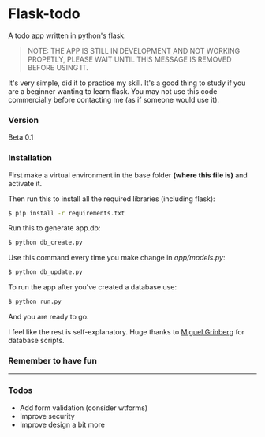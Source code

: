 # Flask-todo
A todo app written in python's flask. 

> NOTE: THE APP IS STILL IN DEVELOPMENT AND NOT WORKING PROPETLY, PLEASE WAIT UNTIL
>THIS MESSAGE IS REMOVED BEFORE USING IT.

It's very simple, did it to practice my skill. It's a good thing to study if you are a beginner wanting to learn flask. You may not use this code commercially before contacting me (as if someone would use it).

### Version
Beta 0.1

### Installation

First make a virtual environment in the base folder **(where this file is)** and activate it.

Then run this to install all the required libraries (including flask):

```sh
$ pip install -r requirements.txt
```

Run this to generate app.db:
```sh
$ python db_create.py
```

Use this command every time you make change in *app/models.py*:
```sh
$ python db_update.py
```

To run the app after you've created a database use:
```sh
$ python run.py
```
And you are ready to go. 


I feel like the rest is self-explanatory. Huge thanks to [Miguel Grinberg](https://github.com/miguelgrinberg) for database scripts.

### Remember to have fun
---

### Todos

 - Add form validation (consider wtforms)
 - Improve security
 - Improve design a bit more
